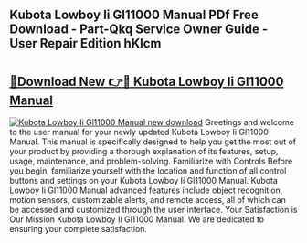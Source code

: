 ## Kubota Lowboy Ii Gl11000 Manual PDf Free Download - Part-Qkq Service Owner Guide - User Repair Edition hKlcm

# <h2><a href="http://bc87506.oget.top/?id=Kubota+Lowboy+Ii+Gl11000+Manual">🔗Download New 👉🔴 Kubota Lowboy Ii Gl11000 Manual</a></h2>

[![Kubota Lowboy Ii Gl11000 Manual new download](https://i.imgur.com/5g1atiW.png)](http://bc87506.oget.top/?id=Kubota+Lowboy+Ii+Gl11000+Manual)
Greetings and welcome to the user manual for your newly updated Kubota Lowboy Ii Gl11000 Manual. This manual is specifically designed to help you get the most out of your product by providing a thorough explanation of its features, setup, usage, maintenance, and problem-solving. Familiarize with Controls Before you begin, familiarize yourself with the location and function of all control buttons and settings on your Kubota Lowboy Ii Gl11000 Manual. Kubota Lowboy Ii Gl11000 Manual advanced features include object recognition, motion sensors, customizable alerts, and remote access, all of which can be accessed and customized through the user interface. Your Satisfaction is Our Mission Kubota Lowboy Ii Gl11000 Manual. We are dedicated to ensuring your complete satisfaction.
